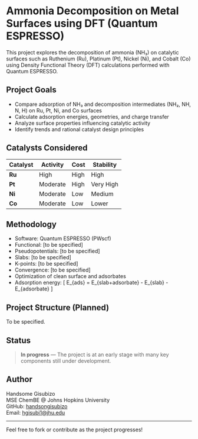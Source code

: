 # Ammonia Decomposition on Metal Surfaces using DFT (Quantum ESPRESSO)

This project explores the decomposition of ammonia (NH₃) on catalytic surfaces such as Ruthenium (Ru), Platinum (Pt), Nickel (Ni), and Cobalt (Co) using Density Functional Theory (DFT) calculations performed with Quantum ESPRESSO.

## Project Goals
- Compare adsorption of NH₃ and decomposition intermediates (NH₂, NH, N, H) on Ru, Pt, Ni, and Co surfaces
- Calculate adsorption energies, geometries, and charge transfer
- Analyze surface properties influencing catalytic activity
- Identify trends and rational catalyst design principles

## Catalysts Considered
| Catalyst | Activity | Cost | Stability |
|----------|----------|------|-----------|
| **Ru**   | High     | High | High      |
| **Pt**   | Moderate | High | Very High |
| **Ni**   | Moderate | Low  | Medium    |
| **Co**   | Moderate | Low  | Lower     |   | Moderate | Low  | Lower     |

## Methodology
- Software: Quantum ESPRESSO (PWscf)
- Functional: [to be specified]
- Pseudopotentials: [to be specified]
- Slabs: [to be specified]
- K-points: [to be specified]
- Convergence: [to be specified]
- Optimization of clean surface and adsorbates
- Adsorption energy: 
  \[ E_{ads} = E_{slab+adsorbate} - E_{slab} - E_{adsorbate} \]

## Project Structure (Planned)
To be specified.

## Status
> **In progress** — The project is at an early stage with many key components still under development.

## Author
Handsome Gisubizo  
MSE ChemBE @ Johns Hopkins University  
GitHub: [handsongisubizo](https://github.com/handsongisubizo)  
Email: hgisubi1@jhu.edu

---

Feel free to fork or contribute as the project progresses!
